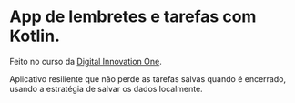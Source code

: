 # App de lembretes e tarefas com Kotlin.
Feito no curso da [Digital Innovation One](https://digitalinnovation.one/).

Aplicativo resiliente que não perde as tarefas salvas quando é encerrado, usando a estratégia de salvar os dados localmente. 
